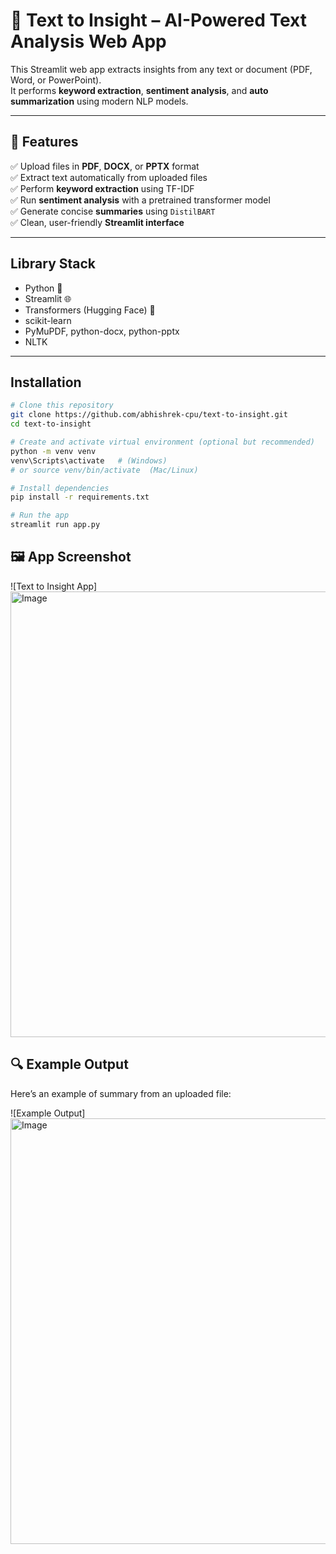 # 🧠 Text to Insight – AI-Powered Text Analysis Web App

This Streamlit web app extracts insights from any text or document (PDF, Word, or PowerPoint).  
It performs **keyword extraction**, **sentiment analysis**, and **auto summarization** using modern NLP models.

---

## 🚀 Features

✅ Upload files in **PDF**, **DOCX**, or **PPTX** format  
✅ Extract text automatically from uploaded files  
✅ Perform **keyword extraction** using TF-IDF  
✅ Run **sentiment analysis** with a pretrained transformer model  
✅ Generate concise **summaries** using `DistilBART`  
✅ Clean, user-friendly **Streamlit interface**

---

## Library Stack

- Python 🐍
- Streamlit 🌐
- Transformers (Hugging Face) 🤗
- scikit-learn
- PyMuPDF, python-docx, python-pptx
- NLTK

---

## Installation

```bash
# Clone this repository
git clone https://github.com/abhishrek-cpu/text-to-insight.git
cd text-to-insight

# Create and activate virtual environment (optional but recommended)
python -m venv venv
venv\Scripts\activate   # (Windows)
# or source venv/bin/activate  (Mac/Linux)

# Install dependencies
pip install -r requirements.txt

# Run the app
streamlit run app.py
```

## 🖼️ App Screenshot

![Text to Insight App]<img width="1307" height="713" alt="Image" src="https://github.com/user-attachments/assets/d2194620-24c4-4dc5-81e7-82a2e46f534c" />

## 🔍 Example Output

Here’s an example of summary from an uploaded file:

![Example Output]<img width="1309" height="681" alt="Image" src="https://github.com/user-attachments/assets/6d0d7b51-4c4d-422a-9e93-843994bc92ec" />
